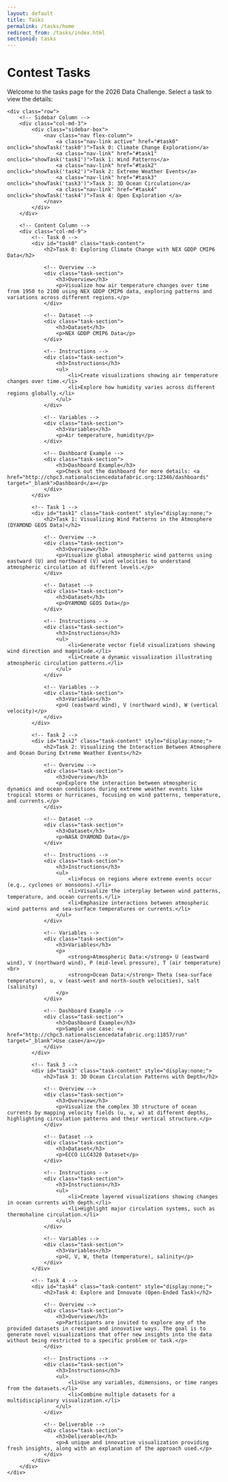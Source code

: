```yaml
---
layout: default
title: Tasks
permalink: /tasks/home
redirect_from: /tasks/index.html
sectionid: tasks
---
```


<div class="container">
    <h1>Contest Tasks</h1>
    <p>Welcome to the tasks page for the 2026 Data Challenge. Select a task to view the details:</p>

    <div class="row">
        <!-- Sidebar Column -->
        <div class="col-md-3">
            <div class="sidebar-box">
                <nav class="nav flex-column">
                    <a class="nav-link active" href="#task0" onclick="showTask('task0')">Task 0: Climate Change Exploration</a>
                    <a class="nav-link" href="#task1" onclick="showTask('task1')">Task 1: Wind Patterns</a>
                    <a class="nav-link" href="#task2" onclick="showTask('task2')">Task 2: Extreme Weather Events</a>
                    <a class="nav-link" href="#task3" onclick="showTask('task3')">Task 3: 3D Ocean Circulation</a>
                    <a class="nav-link" href="#task4" onclick="showTask('task4')">Task 4: Open Exploration </a>
                </nav>
            </div>
        </div>

        <!-- Content Column -->
        <div class="col-md-9">
            <!-- Task 0 -->
            <div id="task0" class="task-content">
                <h2>Task 0: Exploring Climate Change with NEX GDDP CMIP6 Data</h2>
                
                <!-- Overview -->
                <div class="task-section">
                    <h3>Overview</h3>
                    <p>Visualize how air temperature changes over time from 1950 to 2100 using NEX GDDP CMIP6 data, exploring patterns and variations across different regions.</p>
                </div>

                <!-- Dataset -->
                <div class="task-section">
                    <h3>Dataset</h3>
                    <p>NEX GDDP CMIP6 Data</p>
                </div>

                <!-- Instructions -->
                <div class="task-section">
                    <h3>Instructions</h3>
                    <ul>
                        <li>Create visualizations showing air temperature changes over time.</li>
                        <li>Explore how humidity varies across different regions globally.</li>
                    </ul>
                </div>

                <!-- Variables -->
                <div class="task-section">
                    <h3>Variables</h3>
                    <p>Air temperature, humidity</p>
                </div>

                <!-- Dashboard Example -->
                <div class="task-section">
                    <h3>Dashboard Example</h3>
                    <p>Check out the dashboard for more details: <a href="http://chpc3.nationalsciencedatafabric.org:12346/dashboards" target="_blank">Dashboard</a></p>
                </div>
            </div>

            <!-- Task 1 -->
            <div id="task1" class="task-content" style="display:none;">
                <h2>Task 1: Visualizing Wind Patterns in the Atmosphere (DYAMOND GEOS Data)</h2>
                
                <!-- Overview -->
                <div class="task-section">
                    <h3>Overview</h3>
                    <p>Visualize global atmospheric wind patterns using eastward (U) and northward (V) wind velocities to understand atmospheric circulation at different levels.</p>
                </div>

                <!-- Dataset -->
                <div class="task-section">
                    <h3>Dataset</h3>
                    <p>DYAMOND GEOS Data</p>
                </div>

                <!-- Instructions -->
                <div class="task-section">
                    <h3>Instructions</h3>
                    <ul>
                        <li>Generate vector field visualizations showing wind direction and magnitude.</li>
                        <li>Create a dynamic visualization illustrating atmospheric circulation patterns.</li>
                    </ul>
                </div>

                <!-- Variables -->
                <div class="task-section">
                    <h3>Variables</h3>
                    <p>U (eastward wind), V (northward wind), W (vertical velocity)</p>
                </div>
            </div>

            <!-- Task 2 -->
            <div id="task2" class="task-content" style="display:none;">
                <h2>Task 2: Visualizing the Interaction Between Atmosphere and Ocean During Extreme Weather Events</h2>
                
                <!-- Overview -->
                <div class="task-section">
                    <h3>Overview</h3>
                    <p>Explore the interaction between atmospheric dynamics and ocean conditions during extreme weather events like tropical storms or hurricanes, focusing on wind patterns, temperature, and currents.</p>
                </div>

                <!-- Dataset -->
                <div class="task-section">
                    <h3>Dataset</h3>
                    <p>NASA DYAMOND Data</p>
                </div>

                <!-- Instructions -->
                <div class="task-section">
                    <h3>Instructions</h3>
                    <ul>
                        <li>Focus on regions where extreme events occur (e.g., cyclones or monsoons).</li>
                        <li>Visualize the interplay between wind patterns, temperature, and ocean currents.</li>
                        <li>Emphasize interactions between atmospheric wind patterns and sea-surface temperatures or currents.</li>
                    </ul>
                </div>

                <!-- Variables -->
                <div class="task-section">
                    <h3>Variables</h3>
                    <p>
                        <strong>Atmospheric Data:</strong> U (eastward wind), V (northward wind), P (mid-level pressure), T (air temperature)<br>
                        <strong>Ocean Data:</strong> Theta (sea-surface temperature), u, v (east-west and north-south velocities), salt (salinity)
                    </p>
                </div>

                <!-- Dashboard Example -->
                <div class="task-section">
                    <h3>Dashboard Example</h3>
                    <p>Sample use case: <a href="http://chpc3.nationalsciencedatafabric.org:11857/run" target="_blank">Use case</a></p>
                </div>
            </div>

            <!-- Task 3 -->
            <div id="task3" class="task-content" style="display:none;">
                <h2>Task 3: 3D Ocean Circulation Patterns with Depth</h2>
                
                <!-- Overview -->
                <div class="task-section">
                    <h3>Overview</h3>
                    <p>Visualize the complex 3D structure of ocean currents by mapping velocity fields (u, v, w) at different depths, highlighting circulation patterns and their vertical structure.</p>
                </div>

                <!-- Dataset -->
                <div class="task-section">
                    <h3>Dataset</h3>
                    <p>ECCO LLC4320 Dataset</p>
                </div>

                <!-- Instructions -->
                <div class="task-section">
                    <h3>Instructions</h3>
                    <ul>
                        <li>Create layered visualizations showing changes in ocean currents with depth.</li>
                        <li>Highlight major circulation systems, such as thermohaline circulation.</li>
                    </ul>
                </div>

                <!-- Variables -->
                <div class="task-section">
                    <h3>Variables</h3>
                    <p>U, V, W, theta (temperature), salinity</p>
                </div>
            </div>

            <!-- Task 4 -->
            <div id="task4" class="task-content" style="display:none;">
                <h2>Task 4: Explore and Innovate (Open-Ended Task)</h2>
                
                <!-- Overview -->
                <div class="task-section">
                    <h3>Overview</h3>
                    <p>Participants are invited to explore any of the provided datasets in creative and innovative ways. The goal is to generate novel visualizations that offer new insights into the data without being restricted to a specific problem or task.</p>
                </div>

                <!-- Instructions -->
                <div class="task-section">
                    <h3>Instructions</h3>
                    <ul>
                        <li>Use any variables, dimensions, or time ranges from the datasets.</li>
                        <li>Combine multiple datasets for a multidisciplinary visualization.</li>
                    </ul>
                </div>

                <!-- Deliverable -->
                <div class="task-section">
                    <h3>Deliverable</h3>
                    <p>A unique and innovative visualization providing fresh insights, along with an explanation of the approach used.</p>
                </div>
            </div>
        </div>
    </div>
</div>

<script>
function showTask(taskId) {
    // Hide all task contents
    document.querySelectorAll('.task-content').forEach(function(content) {
        content.style.display = 'none';
    });

    // Show the selected task content
    document.getElementById(taskId).style.display = 'block';

    // Remove 'active' class from all links
    document.querySelectorAll('.nav-link').forEach(function(link) {
        link.classList.remove('active');
    });

    // Add 'active' class to clicked link
    document.querySelector('a[href="#' + taskId + '"]').classList.add('active');
}
</script>
